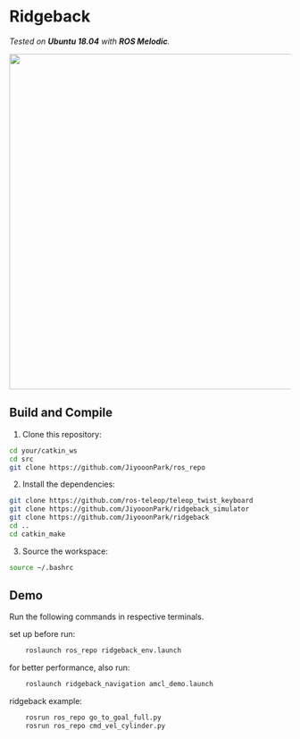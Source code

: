 # Ridgeback

*Tested on **Ubuntu 18.04** with **ROS Melodic**.*

<img src="./doc/img/go_to_goal_full_correct.gif" width="600">

## Build and Compile

1. Clone this repository:
  ```sh
  cd your/catkin_ws
  cd src
  git clone https://github.com/JiyooonPark/ros_repo
  ```

2. Install the dependencies:
  ```sh
  git clone https://github.com/ros-teleop/teleop_twist_keyboard
  git clone https://github.com/JiyooonPark/ridgeback_simulator
  git clone https://github.com/JiyooonPark/ridgeback
  cd .. 
  cd catkin_make
  ```

3. Source the workspace:
  ```sh
  source ~/.bashrc
  ```

## Demo
Run the following commands in respective terminals.

set up before run:
```sh
    roslaunch ros_repo ridgeback_env.launch
```
for better performance, also run:
```sh
    roslaunch ridgeback_navigation amcl_demo.launch
```

ridgeback example:
```sh
    rosrun ros_repo go_to_goal_full.py
    rosrun ros_repo cmd_vel_cylinder.py
```

